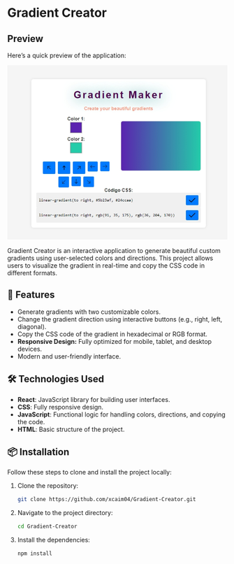 # Gradient Creator

## Preview

Here’s a quick preview of the application:

![Gradient Creator Preview](./preview.jpeg)

Gradient Creator is an interactive application to generate beautiful custom gradients using user-selected colors and directions. This project allows users to visualize the gradient in real-time and copy the CSS code in different formats.

## 🚀 Features

- Generate gradients with two customizable colors.
- Change the gradient direction using interactive buttons (e.g., right, left, diagonal).
- Copy the CSS code of the gradient in hexadecimal or RGB format.
- **Responsive Design:** Fully optimized for mobile, tablet, and desktop devices.
- Modern and user-friendly interface.

## 🛠️ Technologies Used

- **React**: JavaScript library for building user interfaces.
- **CSS**: Fully responsive design.
- **JavaScript**: Functional logic for handling colors, directions, and copying the code.
- **HTML**: Basic structure of the project.

## 📦 Installation

Follow these steps to clone and install the project locally:

1. Clone the repository:
   ```bash
   git clone https://github.com/xcaim04/Gradient-Creator.git

2. Navigate to the project directory:
    ```bash
    cd Gradient-Creator

3. Install the dependencies:
    ```bash
    npm install